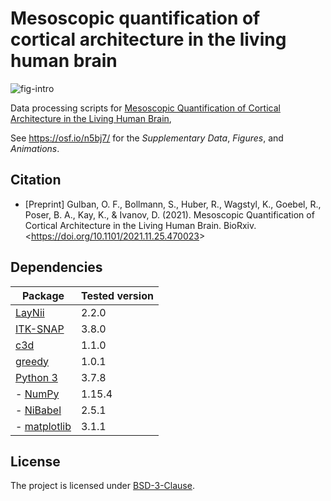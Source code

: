 # Mesoscopic quantification of cortical architecture in the living human brain

![fig-intro](https://user-images.githubusercontent.com/4668327/143470307-0b281a46-edc0-4e76-8c97-ac85cecceca1.png)

Data processing scripts for [Mesoscopic Quantification of Cortical Architecture in the Living Human Brain](https://doi.org/10.1101/2021.11.25.470023),

See <https://osf.io/n5bj7/> for the _Supplementary Data_, _Figures_, and _Animations_.
  
## Citation
- [Preprint] Gulban, O. F., Bollmann, S., Huber, R., Wagstyl, K., Goebel, R., Poser, B. A., Kay, K., & Ivanov, D. (2021). Mesoscopic Quantification of Cortical Architecture in the Living Human Brain. BioRxiv. <<https://doi.org/10.1101/2021.11.25.470023>>

## Dependencies

| Package                                                 | Tested version |
|---------------------------------------------------------|----------------|
| [LayNii](https://github.com/layerfMRI/LAYNII)           | 2.2.0          |
| [ITK-SNAP](http://www.itksnap.org/pmwiki/pmwiki.php)    | 3.8.0          |
| [c3d](http://www.itksnap.org/pmwiki/pmwiki.php?n=Downloads.C3D) | 1.1.0  |
| [greedy](https://sites.google.com/view/greedyreg/about) | 1.0.1          |
| [Python 3](https://www.python.org/)                     | 3.7.8          |
| - [NumPy](http://www.numpy.org/)                        | 1.15.4         |
| - [NiBabel](http://nipy.org/nibabel/)                   | 2.5.1          |
| - [matplotlib](http://matplotlib.org/)                  | 3.1.1          |

## License
The project is licensed under [BSD-3-Clause](https://opensource.org/licenses/BSD-3-Clause).
